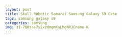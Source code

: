 ```yaml
---
layout: post
title: Skull Robotic Samurai Samsung Galaxy S9 Case
tags: samsung galaxy s9
categories: samsung
img: 11-7QHsas7y2xzdmgmKaLMgNXJCneme-K
---
```

